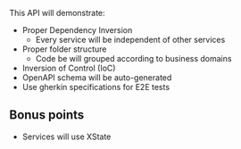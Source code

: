 This API will demonstrate:

- Proper Dependency Inversion
  - Every service will be independent of other services
- Proper folder structure
  - Code be will grouped according to business domains
- Inversion of Control (IoC)
- OpenAPI schema will be auto-generated
- Use gherkin specifications for E2E tests

## Bonus points

- Services will use XState